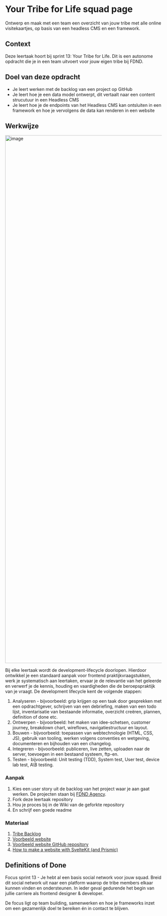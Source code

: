 <!--
De conventie voor naamgeving is sprintnaam-(sub)taaknaam
Topics: (sub)task semester-naam, semesternummer, sprint-naam, sprint-nummer
-->

# Your Tribe for Life squad page

Ontwerp en maak met een team een overzicht van jouw tribe met alle online visitekaartjes, op basis van een headless CMS en een framework.

## Context
Deze leertaak hoort bij sprint 13: Your Tribe for Life. Dit is een autonome opdracht die je in een team uitvoert voor jouw eigen tribe bij FDND.

## Doel van deze opdracht

- Je leert werken met de backlog van een project op GitHub
- Je leert hoe je een data model ontwerpt, dit vertaalt naar een content strucutuur in een Headless CMS
- Je leert hoe je de endpoints van het Headless CMS kan ontsluiten in een framework en hoe je vervolgens de data kan renderen in een website

## Werkwijze
<img width="1691" alt="image" src="https://user-images.githubusercontent.com/1061632/190360669-576a28c8-8738-49e4-9ea7-a10d33eccaa6.png">

Bij elke leertaak wordt de development-lifecycle doorlopen. Hierdoor ontwikkel je een standaard aanpak voor frontend praktijkvraagstukken, werk je systematisch aan leertaken, ervaar je de relevantie van het geleerde en verwerf je de kennis, houding en vaardigheden die de beroepspraktijk van je vraagt.
De development lifecycle kent de volgende stappen:

1. Analyseren - bijvoorbeeld: grip krijgen op een taak door gesprekken met een opdrachtgever, schrijven van een debriefing, maken van een todo lijst, inventarisatie van bestaande informatie, overzicht creëren, plannen, definition of done etc.
2. Ontwerpen - bijvoorbeeld: het maken van idee-schetsen, customer journey, breakdown chart, wireflows, navigatiestructuur en layout.
3. Bouwen - bijvoorbeeld: toepassen van webtechnologie (HTML, CSS, JS), gebruik van tooling, werken volgens conventies en wetgeving, documenteren en bijhouden van een changelog.
4. Integreren - bijvoorbeeld: publiceren, live zetten, uploaden naar de server, toevoegen in een bestaand systeem, ftp-en.
5. Testen - bijvoorbeeld: Unit testing (TDD), System test, User test, device lab test, A\B testing.

### Aanpak
1. Kies een user story uit de backlog van het project waar je aan gaat werken. De projecten staan bij [FDND Agency](https://github.com/fdnd-agency).  
2. Fork deze leertaak repository
3. Hou je proces bij in de Wiki van de geforkte repository
4. En schrijf een goede readme

### Materiaal
1. [Tribe Backlog](https://github.com/fdnd-agency/fdnd/projects/10)
2. [Voorbeeld website](https://programma.fdnd.nl)
3. [Voorbeeld website GitHub repository](https://github.com/fdnd/programma)
4. [How to make a website with SvelteKit (and Prismic)](https://prismic.io/blog/svelte-sveltekit-tutorial)

## Definitions of Done

Focus sprint 13 - Je hebt al een basis social network voor jouw squad. Breid dit social network uit naar een platform waarop de tribe members elkaar kunnen vinden en ondersteunen. In ieder geval gedurende het begin van jullie carriere als frontend designer & developer.

De focus ligt op team building, samenwerken en hoe je frameworks inzet om een gezamenlijk doel te bereiken én in contact te blijven.
